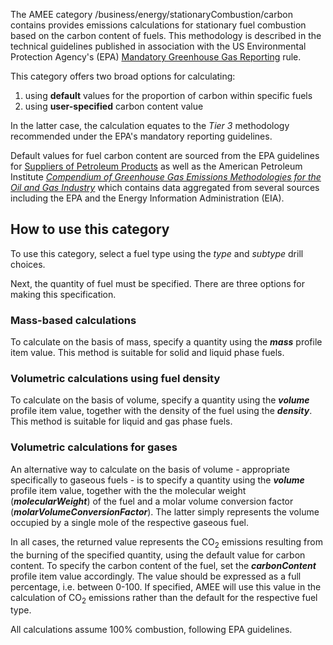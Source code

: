 The AMEE category /business/energy/stationaryCombustion/carbon contains
provides emissions calculations for stationary fuel combustion based on
the carbon content of fuels. This methodology is described in the
technical guidelines published in association with the US Environmental
Protection Agency's (EPA) [Mandatory Greenhouse Gas
Reporting](http://www.epa.gov/climatechange/emissions/archived/ghg_tsd.html)
rule.

This category offers two broad options for calculating:

1.  using **default** values for the proportion of carbon within
    specific fuels
2.  using **user-specified** carbon content value

In the latter case, the calculation equates to the *Tier 3* methodology
recommended under the EPA's mandatory reporting guidelines.

Default values for fuel carbon content are sourced from the EPA
guidelines for [Suppliers of Petroleum
Products](http://www.epa.gov/climatechange/emissions/archived/downloads/tsd/TSD%20Petroleum%20Suppliers%20_EPA%203-9-09.pdf)
as well as the American Petroleum Institute *[Compendium of Greenhouse
Gas Emissions Methodologies for the Oil and Gas
Industry](http://www.api.org/ehs/climate/response/index.cfm)* which
contains data aggregated from several sources including the EPA and the
Energy Information Administration (EIA).

## How to use this category

To use this category, select a fuel type using the *type* and *subtype*
drill choices.

Next, the quantity of fuel must be specified. There are three options
for making this specification.

### Mass-based calculations

To calculate on the basis of mass, specify a quantity using the
***mass*** profile item value. This method is suitable for solid and
liquid phase fuels.

### Volumetric calculations using fuel density

To calculate on the basis of volume, specify a quantity using the
***volume*** profile item value, together with the density of the fuel
using the ***density***. This method is suitable for liquid and gas
phase fuels.

### Volumetric calculations for gases

An alternative way to calculate on the basis of volume - appropriate
specifically to gaseous fuels - is to specify a quantity using the
***volume*** profile item value, together with the the molecular weight
(***molecularWeight***) of the fuel and a molar volume conversion factor
(***molarVolumeConversionFactor***). The latter simply represents the
volume occupied by a single mole of the respective gaseous fuel.

In all cases, the returned value represents the CO<sub>2</sub> emissions
resulting from the burning of the specified quantity, using the default
value for carbon content. To specify the carbon content of the fuel, set
the ***carbonContent*** profile item value accordingly. The value should
be expressed as a full percentage, i.e. between 0-100. If specified,
AMEE will use this value in the calculation of CO<sub>2</sub> emissions rather
than the default for the respective fuel type.

All calculations assume 100% combustion, following EPA guidelines.
